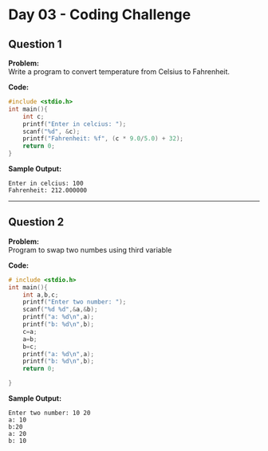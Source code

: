 # Day 03 - Coding Challenge

## Question 1  
**Problem:**  
Write a program to convert temperature from Celsius to Fahrenheit.

**Code:**  
```c
#include <stdio.h>
int main(){
    int c;
    printf("Enter in celcius: ");
    scanf("%d", &c);
    printf("Fahrenheit: %f", (c * 9.0/5.0) + 32);
    return 0;
}
```

**Sample Output:**  
```
Enter in celcius: 100
Fahrenheit: 212.000000
```

---

## Question 2  
**Problem:**  
Program to swap two numbes using third variable

**Code:**  
```c
# include <stdio.h>
int main(){
    int a,b,c;
    printf("Enter two number: ");
    scanf("%d %d",&a,&b);
    printf("a: %d\n",a);
    printf("b: %d\n",b);
    c=a;
    a=b;
    b=c;
    printf("a: %d\n",a);
    printf("b: %d\n",b);
    return 0;

}
```

**Sample Output:**  
```
Enter two number: 10 20
a: 10
b:20
a: 20
b: 10
```

